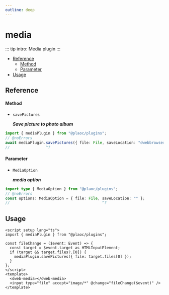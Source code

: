 ```yaml
---
outline: deep
---
```


# media

::: tip intro:
Media plugin 
:::

- [Reference](#reference)
  - [Method](#method)
  - [Parameter](#parameter)
- [Usage](#usage)

## Reference

#### Method

- `savePictures`

  **_Save picture to photo album_**

```ts twoslash
import { mediaPlugin } from "@plaoc/plugins";
// @noErrors
await mediaPlugin.savePictures({ file: File, saveLocation: "dwebbrowser") });
//                ^?
```

#### Parameter

- `MediaOption`

  **_media option_**

```ts twoslash
import type { MediaOption } from "@plaoc/plugins";
// @noErrors
const options: MediaOption = { file: File, saveLocation: "" };
//                                         ^?
```

## Usage

```vue {7}
<script setup lang="ts">
import { mediaPlugin } from "@plaoc/plugins";

const fileChange = ($event: Event) => {
  const target = $event.target as HTMLInputElement;
  if (target && target.files?.[0]) {
    mediaPlugin.savePictures({ file: target.files[0] });
  }
};
</script>
<template>
  <dweb-media></dweb-media>
  <input type="file" accept="image/*" @change="fileChange($event)" />
</template>
```
